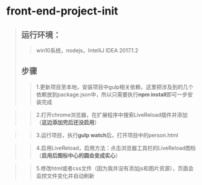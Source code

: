 # front-end-project-init
> ## 运行环境：
 >> win10系统，nodejs，IntelliJ IDEA 2017.1.2
> ## 步骤
>> 1.更新项目至本地，安装项目中gulp相关依赖，这里把涉及到的几个依赖放到package.json中，所以只需要执行**npm install**即可一步安装完成

>> 2.打开chrome浏览器，在扩展程序中搜索LiveReload插件并添加（**这边添加完后还没启用**）

>> 3.运行项目，执行**gulp watch**后，打开项目中的person.html

>> 4.启用LiveReload，启用方法：点击浏览器工具栏的LiveReload图标（**启用后图标中心的圆会变成实心**）

>> 5.修改html或者css文件（因为我并没有添加js和图片资源），页面会监控文件变化并自动刷新
